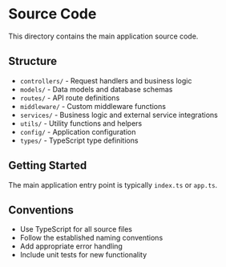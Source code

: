 # Source Code

This directory contains the main application source code.

## Structure

- `controllers/` - Request handlers and business logic
- `models/` - Data models and database schemas
- `routes/` - API route definitions
- `middleware/` - Custom middleware functions
- `services/` - Business logic and external service integrations
- `utils/` - Utility functions and helpers
- `config/` - Application configuration
- `types/` - TypeScript type definitions

## Getting Started

The main application entry point is typically `index.ts` or `app.ts`.

## Conventions

- Use TypeScript for all source files
- Follow the established naming conventions
- Add appropriate error handling
- Include unit tests for new functionality
